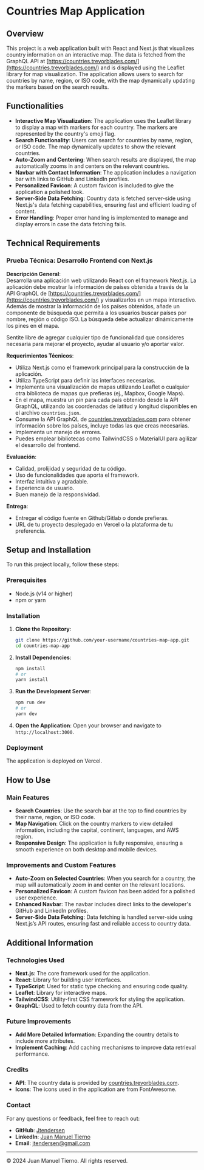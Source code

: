 # Countries Map Application

## Overview

This project is a web application built with React and Next.js that visualizes country information on an interactive map. The data is fetched from the GraphQL API at [https://countries.trevorblades.com/](https://countries.trevorblades.com/) and is displayed using the Leaflet library for map visualization. The application allows users to search for countries by name, region, or ISO code, with the map dynamically updating the markers based on the search results.

## Functionalities

- **Interactive Map Visualization**: The application uses the Leaflet library to display a map with markers for each country. The markers are represented by the country's emoji flag.
- **Search Functionality**: Users can search for countries by name, region, or ISO code. The map dynamically updates to show the relevant countries.
- **Auto-Zoom and Centering**: When search results are displayed, the map automatically zooms in and centers on the relevant countries.
- **Navbar with Contact Information**: The application includes a navigation bar with links to GitHub and LinkedIn profiles.
- **Personalized Favicon**: A custom favicon is included to give the application a polished look.
- **Server-Side Data Fetching**: Country data is fetched server-side using Next.js's data fetching capabilities, ensuring fast and efficient loading of content.
- **Error Handling**: Proper error handling is implemented to manage and display errors in case the data fetching fails.

## Technical Requirements

### Prueba Técnica: Desarrollo Frontend con Next.js

**Descripción General**:  
Desarrolla una aplicación web utilizando React con el framework Next.js. La aplicación debe mostrar la información de países obtenida a través de la API GraphQL de [https://countries.trevorblades.com/](https://countries.trevorblades.com/) y visualizarlos en un mapa interactivo. Además de mostrar la información de los países obtenidos, añade un componente de búsqueda que permita a los usuarios buscar países por nombre, región o código ISO. La búsqueda debe actualizar dinámicamente los pines en el mapa.

Sentite libre de agregar cualquier tipo de funcionalidad que consideres necesaria para mejorar el proyecto, ayudar al usuario y/o aportar valor.

**Requerimientos Técnicos**:

- Utiliza Next.js como el framework principal para la construcción de la aplicación.
- Utiliza TypeScript para definir las interfaces necesarias.
- Implementa una visualización de mapas utilizando Leaflet o cualquier otra biblioteca de mapas que prefieras (ej., Mapbox, Google Maps).
- En el mapa, muestra un pin para cada país obtenido desde la API GraphQL, utilizando las coordenadas de latitud y longitud disponibles en el archivo `countries.json`.
- Consume la API GraphQL de [countries.trevorblades.com](https://countries.trevorblades.com/) para obtener información sobre los países, incluye todas las que creas necesarias.
- Implementa un manejo de errores.
- Puedes emplear bibliotecas como TailwindCSS o MaterialUI para agilizar el desarrollo del frontend.

**Evaluación**:

- Calidad, prolijidad y seguridad de tu código.
- Uso de funcionalidades que aporta el framework.
- Interfaz intuitiva y agradable.
- Experiencia de usuario.
- Buen manejo de la responsividad.

**Entrega**:

- Entregar el código fuente en Github/Gitlab o donde prefieras.
- URL de tu proyecto desplegado en Vercel o la plataforma de tu preferencia.

## Setup and Installation

To run this project locally, follow these steps:

### Prerequisites

- Node.js (v14 or higher)
- npm or yarn

### Installation

1. **Clone the Repository**:

   ```bash
   git clone https://github.com/your-username/countries-map-app.git
   cd countries-map-app
   ```

2. **Install Dependencies**:

   ```bash
   npm install
   # or
   yarn install
   ```

3. **Run the Development Server**:

   ```bash
   npm run dev
   # or
   yarn dev
   ```

4. **Open the Application**:
   Open your browser and navigate to `http://localhost:3000`.

### Deployment

The application is deployed on Vercel.

## How to Use

### Main Features

- **Search Countries**: Use the search bar at the top to find countries by their name, region, or ISO code.
- **Map Navigation**: Click on the country markers to view detailed information, including the capital, continent, languages, and AWS region.
- **Responsive Design**: The application is fully responsive, ensuring a smooth experience on both desktop and mobile devices.

### Improvements and Custom Features

- **Auto-Zoom on Selected Countries**: When you search for a country, the map will automatically zoom in and center on the relevant locations.
- **Personalized Favicon**: A custom favicon has been added for a polished user experience.
- **Enhanced Navbar**: The navbar includes direct links to the developer's GitHub and LinkedIn profiles.
- **Server-Side Data Fetching**: Data fetching is handled server-side using Next.js’s API routes, ensuring fast and reliable access to country data.

## Additional Information

### Technologies Used

- **Next.js**: The core framework used for the application.
- **React**: Library for building user interfaces.
- **TypeScript**: Used for static type checking and ensuring code quality.
- **Leaflet**: Library for interactive maps.
- **TailwindCSS**: Utility-first CSS framework for styling the application.
- **GraphQL**: Used to fetch country data from the API.

### Future Improvements

- **Add More Detailed Information**: Expanding the country details to include more attributes.
- **Implement Caching**: Add caching mechanisms to improve data retrieval performance.

### Credits

- **API**: The country data is provided by [countries.trevorblades.com](https://countries.trevorblades.com/).
- **Icons**: The icons used in the application are from FontAwesome.

### Contact

For any questions or feedback, feel free to reach out:

- **GitHub**: [Jtendersen](https://github.com/Jtendersen)
- **LinkedIn**: [Juan Manuel Tierno](https://www.linkedin.com/in/juanmanueltierno-developer/)
- **Email**: [jtendersen@gmail.com](mailto:jtendersen@gmail.com)

---

© 2024 Juan Manuel Tierno. All rights reserved.
